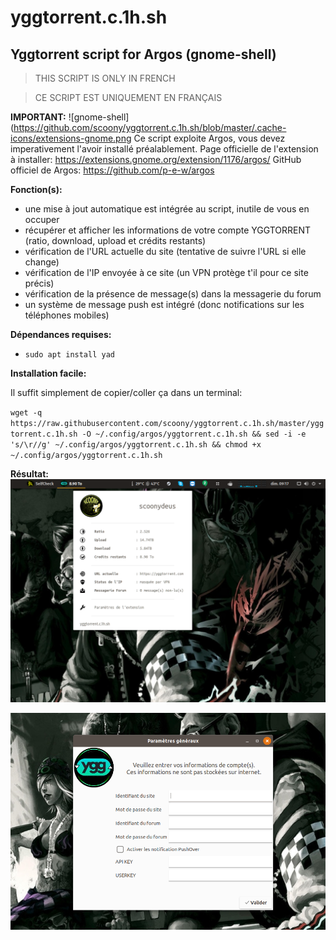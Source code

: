 # yggtorrent.c.1h.sh
## Yggtorrent script for Argos (gnome-shell)

> THIS SCRIPT IS ONLY IN FRENCH

> CE SCRIPT EST UNIQUEMENT EN FRANÇAIS

**IMPORTANT:**
![gnome-shell](https://github.com/scoony/yggtorrent.c.1h.sh/blob/master/.cache-icons/extensions-gnome.png
Ce script exploite Argos, vous devez imperativement l'avoir installé préalablement.
Page officielle de l'extension à installer: https://extensions.gnome.org/extension/1176/argos/
GitHub officiel de Argos: https://github.com/p-e-w/argos

**Fonction(s):**
- une mise à jout automatique est intégrée au script, inutile de vous en occuper
- récupérer et afficher les informations de votre compte YGGTORRENT (ratio, download, upload et crédits restants)
- vérification de l'URL actuelle du site (tentative de suivre l'URL si elle change)
- vérification de l'IP envoyée à ce site (un VPN protège t'il pour ce site précis)
- vérification de la présence de message(s) dans la messagerie du forum
- un système de message push est intégré (donc notifications sur les téléphones mobiles)

**Dépendances requises:**
- `sudo apt install yad`

**Installation facile:**

Il suffit simplement de copier/coller ça dans un terminal:

`wget -q https://raw.githubusercontent.com/scoony/yggtorrent.c.1h.sh/master/yggtorrent.c.1h.sh -O ~/.config/argos/yggtorrent.c.1h.sh && sed -i -e 's/\r//g' ~/.config/argos/yggtorrent.c.1h.sh && chmod +x ~/.config/argos/yggtorrent.c.1h.sh`

**Résultat:**
![ScreenShot](https://raw.githubusercontent.com/scoony/yggtorrent.c.1h.sh/master/.screenshots/Capture%20d%E2%80%99%C3%A9cran%20de%202018-02-04%2009-17-00.png)

![ScreenShot](https://raw.githubusercontent.com/scoony/yggtorrent.c.1h.sh/master/.screenshots/Capture%20d%E2%80%99%C3%A9cran%20de%202018-02-04%2009-17-36.png)
